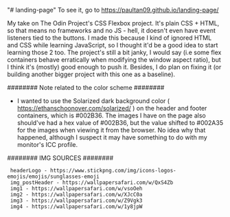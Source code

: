 "# landing-page" 
To see it, go to https://paultan09.github.io/landing-page/

My take on The Odin Project's CSS Flexbox project. It's plain CSS + HTML, so that means no frameworks and no JS - hell, it doesn't even have event listeners tied to the buttons.
      I made this because I kind of ignored HTML and CSS while learning JavaScript, so I thought it'd be a good idea to start learning those 2 too. The project's still a bit janky, I would say (i.e some flex containers behave erratically when modifying the window aspect        ratio), but I think it's (mostly) good enough to push it. Besides, I do plan on fixing it (or building another bigger project with this one as a baseline).

   ######## Note related to the color scheme ########
   
 - I wanted to use the Solarized dark background color ( https://ethanschoonover.com/solarized/ ) on the header and footer containers, which is #002B36. The images I have on the page also should've had a hex value of #002B36, but the value shifted to #002A35 for the images when viewing it from the browser. No idea why that happened, although I suspect it may have something to do with my monitor's ICC profile.


  ######## IMG SOURCES ########
  
     headerLogo - https://www.stickpng.com/img/icons-logos-emojis/emojis/sunglasses-emoji
     img_postHeader - https://wallpapersafari.com/w/QxS4Zb 
     img1 - https://wallpapersafari.com/w/vsoOeh
     img2 - https://wallpapersafari.com/w/XJcC0a
     img3 - https://wallpapersafari.com/w/Z9Vgk3
     img4 - https://wallpapersafari.com/w/1y8jpW

   
